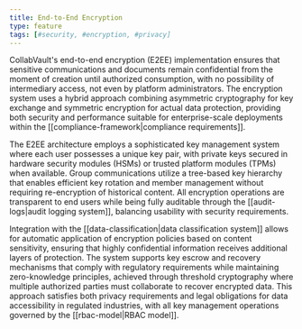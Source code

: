 ```yaml
---
title: End-to-End Encryption
type: feature
tags: [#security, #encryption, #privacy]
---
```


CollabVault's end-to-end encryption (E2EE) implementation ensures that sensitive communications and documents remain confidential from the moment of creation until authorized consumption, with no possibility of intermediary access, not even by platform administrators. The encryption system uses a hybrid approach combining asymmetric cryptography for key exchange and symmetric encryption for actual data protection, providing both security and performance suitable for enterprise-scale deployments within the [[compliance-framework|compliance requirements]].

The E2EE architecture employs a sophisticated key management system where each user possesses a unique key pair, with private keys secured in hardware security modules (HSMs) or trusted platform modules (TPMs) when available. Group communications utilize a tree-based key hierarchy that enables efficient key rotation and member management without requiring re-encryption of historical content. All encryption operations are transparent to end users while being fully auditable through the [[audit-logs|audit logging system]], balancing usability with security requirements.

Integration with the [[data-classification|data classification system]] allows for automatic application of encryption policies based on content sensitivity, ensuring that highly confidential information receives additional layers of protection. The system supports key escrow and recovery mechanisms that comply with regulatory requirements while maintaining zero-knowledge principles, achieved through threshold cryptography where multiple authorized parties must collaborate to recover encrypted data. This approach satisfies both privacy requirements and legal obligations for data accessibility in regulated industries, with all key management operations governed by the [[rbac-model|RBAC model]].